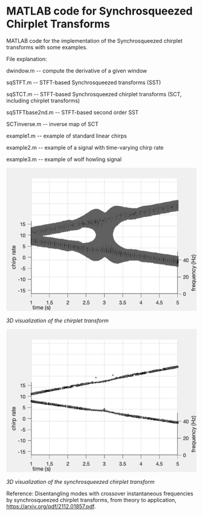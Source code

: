 # MATLAB code for Synchrosqueezed Chirplet Transforms
MATLAB code for the implementation of the Synchrosqueezed chirplet transforms with some examples.

File explanation:

dwindow.m -- compute the derivative of a given window

sqSTFT.m -- STFT-based Synchrosqueezed transforms (SST)

sqSTCT.m -- STFT-based Synchrosqueezed chirplet transforms (SCT, including chirplet transforms)

sqSTFTbase2nd.m -- STFT-based second order SST

SCTinverse.m -- inverse map of SCT

example1.m -- example of standard linear chirps

example2.m -- example of a signal with time-varying chirp rate

example3.m -- example of wolf howling signal

![test](./example1-CT3Dview.gif)

*3D visualization of the chirplet transform*

![test](./example1-SCT3Dview.gif)

*3D visualization of the synchrosqueezed chirplet transform*


Reference: Disentangling modes with crossover instantaneous frequencies by synchrosqueezed chirplet transforms, from theory to application, https://arxiv.org/pdf/2112.01857.pdf.
